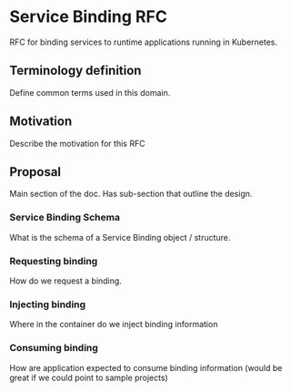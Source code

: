 # Service Binding RFC

RFC for binding services to runtime applications running in Kubernetes.  

## Terminology definition

Define common terms used in this domain.

## Motivation

Describe the motivation for this RFC

## Proposal

Main section of the doc.  Has sub-section that outline the design.

### Service Binding Schema

What is the schema of a Service Binding object / structure.

### Requesting binding

How do we request a binding.

### Injecting binding

Where in the container do we inject binding information

### Consuming binding

How are application expected to consume binding information (would be great if we could point to sample projects)
